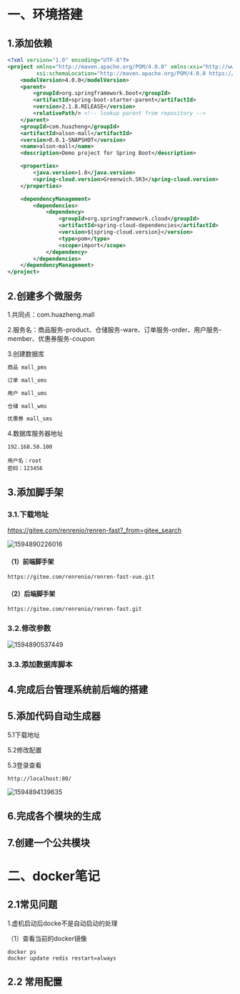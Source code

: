 # 一、环境搭建

## 1.添加依赖

```xml
<?xml version="1.0" encoding="UTF-8"?>
<project xmlns="http://maven.apache.org/POM/4.0.0" xmlns:xsi="http://www.w3.org/2001/XMLSchema-instance"
         xsi:schemaLocation="http://maven.apache.org/POM/4.0.0 https://maven.apache.org/xsd/maven-4.0.0.xsd">
    <modelVersion>4.0.0</modelVersion>
    <parent>
        <groupId>org.springframework.boot</groupId>
        <artifactId>spring-boot-starter-parent</artifactId>
        <version>2.1.8.RELEASE</version>
        <relativePath/> <!-- lookup parent from repository -->
    </parent>
    <groupId>com.huazheng</groupId>
    <artifactId>alson-mall</artifactId>
    <version>0.0.1-SNAPSHOT</version>
    <name>alson-mall</name>
    <description>Demo project for Spring Boot</description>

    <properties>
        <java.version>1.8</java.version>
        <spring-cloud.version>Greenwich.SR3</spring-cloud.version>
    </properties>

    <dependencyManagement>
        <dependencies>
            <dependency>
                <groupId>org.springframework.cloud</groupId>
                <artifactId>spring-cloud-dependencies</artifactId>
                <version>${spring-cloud.version}</version>
                <type>pom</type>
                <scope>import</scope>
            </dependency>
        </dependencies>
    </dependencyManagement>
</project>

```

## 2.创建多个微服务

1.共同点：com.huazheng.mall

2.服务名：商品服务-product、仓储服务-ware、订单服务-order、用户服务-member、优惠券服务-coupon

3.创建数据库

```sql
商品 mall_pms

订单 mall_oms

用户 mall_ums

仓储 mall_wms

优惠券 mall_sms
```

4.数据库服务器地址

```
192.168.50.100

用户名：root
密码：123456
```



## 3.添加脚手架

### 3.1.下载地址

<https://gitee.com/renrenio/renren-fast?_from=gitee_search>

![1594890226016](E:\study\studyCode\workSpaces\alson-mall\doc\assets\1594890226016.png)



#### （1）前端脚手架

```
https://gitee.com/renrenio/renren-fast-vue.git
```

#### （2）后端脚手架

```
https://gitee.com/renrenio/renren-fast.git
```



### 3.2.修改参数

![1594890537449](E:\study\studyCode\workSpaces\alson-mall\doc\assets\1594890537449.png)



### 3.3.添加数据库脚本

## 4.完成后台管理系统前后端的搭建

## 5.添加代码自动生成器

5.1下载地址



5.2修改配置



5.3登录查看

```
http://localhost:80/
```

![1594894139635](E:\study\studyCode\workSpaces\alson-mall\doc\assets\1594894139635.png)



## 6.完成各个模块的生成

## 7.创建一个公共模块



# 二、docker笔记

## 2.1常见问题

1.虚机启动后docke不是自动启动的处理

（1）查看当前的docker镜像

```shell
docker ps
docker update redis restart=always
```



## 2.2 常用配置

